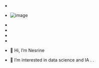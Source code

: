 - 
- ![image](https://user-images.githubusercontent.com/104040980/215276901-9756e55d-63f8-42a6-9e51-f860334aa02a.png)

- 
- 
- 
- 
- 👋 Hi, I’m Nesrine
- 👀 I’m interested in data science and IA .
.

<!---
Nessrin1990/Nessrin1990 is a ✨ special ✨ repository because its `README.md` (this file) appears on your GitHub profile.
You can click the Preview link to take a look at your changes.
--->
